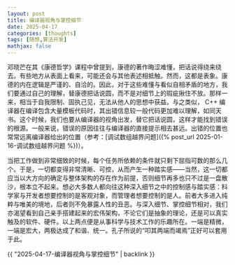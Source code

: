 ```yaml
---
layout: post
title: 编译器视角与掌控细节
date: 2025-04-17
categories: [thoughts]
tags: [随想,算法开发]
mathjax: false
---
```


邓晓芒在其《康德哲学》课程中曾提到，康德的著作晦涩难懂，把话说得绕来绕去。有些地方从表面上看来，可能还会与其他表述相抵触。然而，这都是表象。康德的内在逻辑是严谨的、自洽的。因此，对于这些难懂与看似自相矛盾的地方，我们要通过自己的理解，替康德把话说圆，而不是对细节上的瑕疵揪住不放。那样一来，相当于自我限制、固执己见，无法从他人的思想中获益。与之类似， C++ 编译器在编译包含大量模板代码时，其出错信息较一般代码更加难以理解，如同天书。这个时候，我们也要从编译器的视角出发，替它把话说圆，这样才能找到错误的根源。一般来说，错误的原因往往与编译器的直接提示相去甚远。出错的位置也常常远离编译器给出的位置（参考：[调试数组越界问题]({% post_url 2025-01-16-调试数组越界问题 %})）。

当把工作做到非常细致的时候，每个任务所依赖的条件就只剩下屈指可数的那么几个。于是，一切都变得非常清晰、可控，从而产生一种踏实感——当然，这一切都应当以大方向的确定与整体架构的存在作为前提，否则细节再多也只不过是一盘散沙，根本立不起来。想必大多数人都向往这种深入细节之中的控制感与踏实感：科学家与开发者想要控制的是客观对象，而管理者想要控制的是人。前者大多进入纯粹与唯美的境地，后者则不免暴露人性的丑恶。与深入细节、掌控细节相对，我们亦渴望看到自己亲手搭建起来的宏伟架构，不论它们是抽象的理论，还是可以真实触及的软件、硬件。以上两点便是从事科学与技术工作的乐趣所在。一端是精微，一端是宏大，两极达成了和谐、统一。孔子所说的“叩其两端而竭焉”正好可以套用于此。

{{ "2025-04-17-编译器视角与掌控细节" | backlink }}
